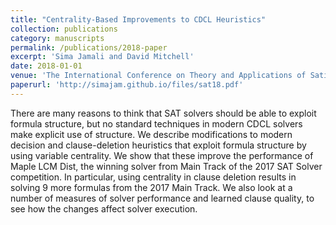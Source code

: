 ```yaml
---
title: "Centrality-Based Improvements to CDCL Heuristics"
collection: publications
category: manuscripts
permalink: /publications/2018-paper
excerpt: 'Sima Jamali and David Mitchell'
date: 2018-01-01
venue: 'The International Conference on Theory and Applications of Satisfiability Testing (SAT)'
paperurl: 'http://simajam.github.io/files/sat18.pdf'
---
```


There are many reasons to think that SAT solvers should be able to exploit formula structure, but no standard techniques in modern CDCL solvers make explicit use of structure. We describe modifications to modern decision and clause-deletion heuristics that exploit formula structure by using variable centrality. We show that these improve the performance of Maple LCM Dist, the winning solver from Main Track of the 2017 SAT Solver competition. In particular, using centrality in clause deletion results in solving 9 more formulas from the 2017 Main Track. We also look at a number of measures of solver performance and learned clause quality, to see how the changes affect solver execution.
